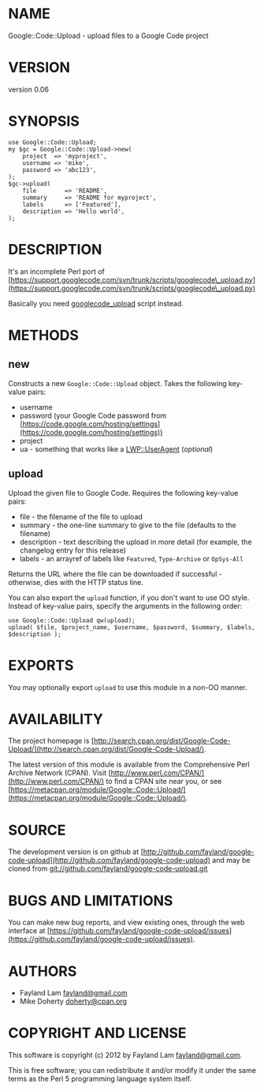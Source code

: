 # NAME

Google::Code::Upload - upload files to a Google Code project

# VERSION

version 0.06

# SYNOPSIS

    use Google::Code::Upload;
    my $gc = Google::Code::Upload->new(
        project  => 'myproject',
        username => 'mike',
        password => 'abc123',
    );
    $gc->upload(
        file        => 'README',
        summary     => 'README for myproject',
        labels      => ['Featured'],
        description => 'Hello world',
    );

# DESCRIPTION

It's an incomplete Perl port of [https://support.googlecode.com/svn/trunk/scripts/googlecode\_upload.py](https://support.googlecode.com/svn/trunk/scripts/googlecode\_upload.py)

Basically you need [googlecode\_upload](http://search.cpan.org/perldoc?googlecode\_upload) script instead.

# METHODS

## new

Constructs a new `Google::Code::Upload` object. Takes the following key-value
pairs:

- username
- password (your Google Code password from [https://code.google.com/hosting/settings](https://code.google.com/hosting/settings))
- project
- ua - something that works like a [LWP::UserAgent](http://search.cpan.org/perldoc?LWP::UserAgent) (_optional_)

## upload

Upload the given file to Google Code. Requires the following key-value pairs:

- file - the filename of the file to upload
- summary - the one-line summary to give to the file (defaults to the filename)
- description - text describing the upload in more detail (for example, the
changelog entry for this release)
- labels - an arrayref of labels like `Featured`, `Type-Archive` or `OpSys-All`

Returns the URL where the file can be downloaded if successful - otherwise, dies
with the HTTP status line.

You can also export the `upload` function, if you don't want to use OO style.
Instead of key-value pairs, specify the arguments in the following order:

    use Google::Code::Upload qw(upload);
    upload( $file, $project_name, $username, $password, $summary, $labels, $description );

# EXPORTS

You may optionally export `upload` to use this module in a non-OO manner.

# AVAILABILITY

The project homepage is [http://search.cpan.org/dist/Google-Code-Upload/](http://search.cpan.org/dist/Google-Code-Upload/).

The latest version of this module is available from the Comprehensive Perl
Archive Network (CPAN). Visit [http://www.perl.com/CPAN/](http://www.perl.com/CPAN/) to find a CPAN
site near you, or see [https://metacpan.org/module/Google::Code::Upload/](https://metacpan.org/module/Google::Code::Upload/).

# SOURCE

The development version is on github at [http://github.com/fayland/google-code-upload](http://github.com/fayland/google-code-upload)
and may be cloned from [git://github.com/fayland/google-code-upload.git](git://github.com/fayland/google-code-upload.git)

# BUGS AND LIMITATIONS

You can make new bug reports, and view existing ones, through the
web interface at [https://github.com/fayland/google-code-upload/issues](https://github.com/fayland/google-code-upload/issues).

# AUTHORS

- Fayland Lam <fayland@gmail.com>
- Mike Doherty <doherty@cpan.org>

# COPYRIGHT AND LICENSE

This software is copyright (c) 2012 by Fayland Lam <fayland@gmail.com>.

This is free software; you can redistribute it and/or modify it under
the same terms as the Perl 5 programming language system itself.
